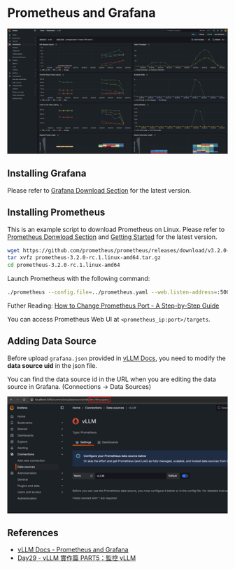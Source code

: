# Prometheus and Grafana

![prometheus_grafana_demo.png](./prometheus_grafana_demo.png)

## Installing Grafana

Please refer to [Grafana Download Section](https://grafana.com/grafana/download?pg=get&plcmt=selfmanaged-box1-cta1&edition=oss) for the latest version.

## Installing Prometheus

This is an example script to download Prometheus on Linux. Please refer to [Prometheus Donwload Section](https://prometheus.io/download/) and [Getting Started](https://prometheus.io/docs/prometheus/latest/getting_started/) for the latest version.

```bash
wget https://github.com/prometheus/prometheus/releases/download/v3.2.0-rc.1/prometheus-3.2.0-rc.1.linux-amd64.tar.gz
tar xvfz prometheus-3.2.0-rc.1.linux-amd64.tar.gz
cd prometheus-3.2.0-rc.1.linux-amd64
```

Launch Prometheus with the following command:

```bash
./prometheus --config.file=../prometheus.yaml --web.listen-address=:5002
```

Futher Reading: [How to Change Prometheus Port - A Step-by-Step Guide](https://signoz.io/guides/configure-prometheus-to-use-non-default-port/)

You can access Prometheus Web UI at `<prometheus_ip:port>/targets`.

## Adding Data Source

Before upload `grafana.json` provided in [vLLM Docs](https://docs.vllm.ai/en/stable/getting_started/examples/prometheus_grafana.html#grafana-dashboard), you need to modify the **data source uid** in the json file.

You can find the data source id in the URL when you are editing the data source in Grafana. (Connections -> Data Sources)

![data_source_id.png](./data_source_id.png)

## References

- [vLLM Docs - Prometheus and Grafana](https://docs.vllm.ai/en/stable/getting_started/examples/prometheus_grafana.html#grafana-dashboard)
- [Day29 - vLLM 實作篇 PART5：監控 vLLM](https://ithelp.ithome.com.tw/articles/10360998)
